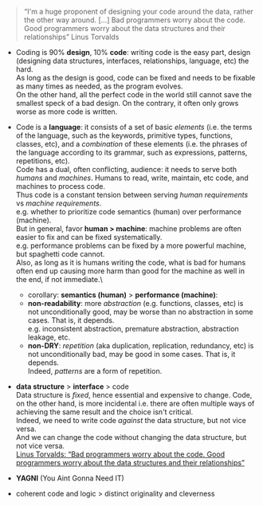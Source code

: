 > “I'm a huge proponent of designing your code around the data, rather the other way around. [...] Bad programmers worry about the code. Good programmers worry about the data structures and their relationships”  Linus Torvalds

* Coding is 90% **design**, 10% **code**: writing code is the easy part, design (designing data structures, interfaces, relationships, language, etc) the hard.\
  As long as the design is good, code can be fixed and needs to be fixable as many times as needed, as the program evolves.\
  On the other hand, all the perfect code in the world still cannot save the smallest speck of a bad design. On the contrary, it often only grows worse as more code is written.

* Code is a **language**: it consists of a set of basic *elements* (i.e. the terms of the language, such as the keywords, primitive types, functions, classes, etc), and a *combination* of these elements (i.e. the phrases of the language according to its grammar, such as expressions, patterns, repetitions, etc).\
  Code has a dual, often conflicting, audience: it needs to serve both *humans* and *machines*. Humans to read, write, maintain, etc code, and machines to process code.\
  Thus code is a constant tension between serving *human requirements* vs *machine requirements*.\
  e.g. whether to prioritize code semantics (human) over performance (machine).\
  But in general, favor **human > machine**: machine problems are often easier to fix and can be fixed systematically. \
  e.g. performance problems can be fixed by a more powerful machine, but spaghetti code cannot.\
  Also, as long as it is humans writing the code, what is bad for humans often end up causing more harm than good for the machine as well in the end, if not immediate.\
  * corollary: **semantics (human)** > **performance (machine)**:
  * **non-readability**: more *abstraction* (e.g. functions, classes, etc) is not unconditionally good, may be worse than no abstraction in some cases.
  That is, it depends.\
  e.g. inconsistent abstraction, premature abstraction, abstraction leakage, etc.
  * **non-DRY**: *repetition* (aka duplication, replication, redundancy, etc) is not unconditionally bad, may be good in some cases.
  That is, it depends.\
  Indeed, *patterns* are a form of repetition.


* **data structure** > **interface** > code\
  Data structure is *fixed*, hence essential and expensive to change. Code, on the other hand, is more incidental i.e. there are often multiple ways of achieving the same result and the choice isn't critical.\
  Indeed, we need to write code *against* the data structure, but not vice versa.\
  And we can change the code without changing the data structure, but not vice versa.\
  [Linus Torvalds: “Bad programmers worry about the code. Good programmers worry about the data structures and their relationships”](https://lwn.net/Articles/193245/)

* **YAGNI** (You Aint Gonna Need IT)

* coherent code and logic > distinct originality and cleverness
